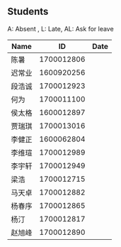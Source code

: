 ## Students

A: Absent , L: Late, AL: Ask for leave

 Name |   ID     | Date
------|----------|------
陈暑  |1700012806|
迟常业|1600920256|
段浩诚|1700012923|
何为  |1700011100|
侯太格|1600012897|
贾瑞琪|1700013016|
李健正|1600062804|
李维瑄|1700012989|
李宇轩|1700012949|
梁浩  |1700012715|
马天卓|1700012882|
杨春序|1700012865|
杨汀  |1700012817|
赵旭峰|1700012890|
